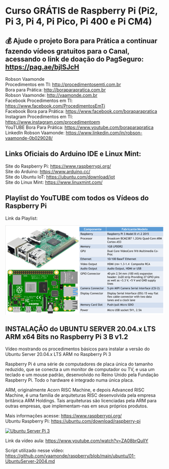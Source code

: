 # Curso GRÁTIS de Raspberry Pi (Pi2, Pi 3, Pi 4, Pi Pico, Pi 400 e Pi CM4)

## 💰 Ajude o projeto Bora para Prática a continuar fazendo vídeos gratuitos para o Canal, acessando o link de doação do PagSeguro: https://pag.ae/bjlSJcH

Robson Vaamonde<br>
Procedimentos em TI: http://procedimentosemti.com.br<br>
Bora para Prática: http://boraparapratica.com.br<br>
Robson Vaamonde: http://vaamonde.com.br<br>
Facebook Procedimentos em TI: https://www.facebook.com/ProcedimentosEmTi<br>
Facebook Bora para Prática: https://www.facebook.com/boraparapratica<br>
Instagram Procedimentos em TI: https://www.instagram.com/procedimentoem<br>
YouTUBE Bora Para Prática: https://www.youtube.com/boraparapratica<br>
LinkedIn Robson Vaamonde: https://www.linkedin.com/in/robson-vaamonde-0b029028/<br>

## **Links Oficiais do Arduino IDE e Linux Mint:**
Site do Raspberry Pi: https://www.raspberrypi.org/<br>
Site do Arduino: https://www.arduino.cc/<br>
Site do Ubuntu IoT: https://ubuntu.com/download/iot<br>
Site do Linux Mint: https://www.linuxmint.com/​

## **Playlist do YouTUBE com todos os Vídeos do Raspberry Pi**
Link da Playlist: 

![Raspberry Pi 3](pi3.png)

## **INSTALAÇÃO do UBUNTU SERVER 20.04.x LTS ARM x64 Bits no Raspberry Pi 3 B v1.2**

Vídeo mostrando os procedimentos básicos para instalar a versão do Ubuntu Server 20.04.x LTS ARM no Raspberry Pi 3

Raspberry Pi é uma série de computadores de placa única do tamanho reduzido, que se conecta a um monitor de computador ou TV, e usa um teclado e um mouse padrão, desenvolvido no Reino Unido pela Fundação Raspberry Pi. Todo o hardware é integrado numa única placa.

ARM, originalmente Acorn RISC Machine, e depois Advanced RISC Machine, é uma família de arquiteturas RISC desenvolvida pela empresa britânica ARM Holdings. Tais arquiteturas são licenciadas pela ARM para outras empresas, que implementam-nas em seus próprios produtos.

Mais informações acesse: https://www.raspberrypi.org/<br>
Ubuntu Raspberry Pi: https://ubuntu.com/download/raspberry-pi

[![Ubuntu Server Pi 3](http://img.youtube.com/vi/ZA08brQuIIY/0.jpg)](https://www.youtube.com/watch?v=ZA08brQuIIY "Ubuntu Server Pi 3")

Link da vídeo aula: https://www.youtube.com/watch?v=ZA08brQuIIY

Script utilizado nesse vídeo: https://github.com/vaamonde/raspberry/blob/main/ubuntu/01-UbuntuServer-2004.md